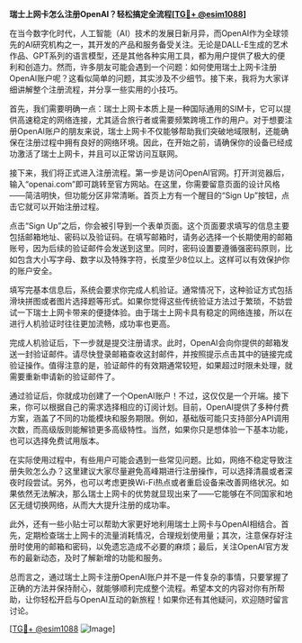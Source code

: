 **瑞士上网卡怎么注册OpenAI？轻松搞定全流程[[TG💪+ @esim1088](https://t.me/s/esim1088)]**

在当今数字化时代，人工智能（AI）技术的发展日新月异，而OpenAI作为全球领先的AI研究机构之一，其开发的产品和服务备受关注。无论是DALL-E生成的艺术作品、GPT系列的语言模型，还是其他各种实用工具，都为用户提供了极大的便利和创造力。然而，许多朋友可能会遇到一个问题：如何使用瑞士上网卡注册OpenAI账户呢？这看似简单的问题，其实涉及不少细节。接下来，我将为大家详细讲解整个注册流程，并分享一些实用的小技巧。

首先，我们需要明确一点：瑞士上网卡本质上是一种国际通用的SIM卡，它可以提供高速稳定的网络连接，尤其适合旅行者或需要频繁跨境工作的用户。对于想要注册OpenAI账户的朋友来说，瑞士上网卡不仅能够帮助我们突破地域限制，还能确保在注册过程中拥有良好的网络环境。因此，在开始之前，请确保你的设备已经成功激活了瑞士上网卡，并且可以正常访问互联网。

接下来，我们将正式进入注册流程。第一步是访问OpenAI官网。打开浏览器后，输入“openai.com”即可跳转至官方网站。在这里，你需要留意页面的设计风格——简洁明快，但功能分区非常清晰。首页上方有一个醒目的“Sign Up”按钮，点击它就可以开始注册过程。

点击“Sign Up”之后，你会被引导到一个表单页面。这个页面要求填写的信息主要包括邮箱地址、密码以及验证码。在填写邮箱时，请务必选择一个长期使用的邮箱账号，因为后续的验证邮件会发送到这里。同时，密码设置要遵循强密码原则，比如包含大小写字母、数字以及特殊字符，长度至少8位以上。这样可以有效保护你的账户安全。

填写完基本信息后，系统会要求你完成人机验证。通常情况下，这种验证方式包括滑块拼图或者图片选择题等形式。如果你觉得这些传统验证方法过于繁琐，不妨尝试一下瑞士上网卡带来的便捷体验。由于瑞士上网卡具有稳定的网络连接，所以在进行人机验证时往往更加流畅，成功率也更高。

完成人机验证后，下一步就是提交注册请求。此时，OpenAI会向你提供的邮箱发送一封验证邮件。请尽快登录邮箱查收这封邮件，并按照提示点击其中的链接完成验证操作。值得注意的是，验证邮件的有效期通常较短，如果超过时限未处理，就需要重新申请新的验证邮件了。

通过验证后，你就成功创建了一个OpenAI账户！不过，这仅仅是一个开端。接下来，你可以根据自己的需求选择相应的订阅计划。目前，OpenAI提供了多种付费方案，涵盖了不同的功能模块和服务期限。例如，基础版可能只支持部分API调用次数，而高级版则能解锁更多高级特性。当然，如果你只是想体验一下基本功能，也可以选择免费试用版本。

在实际使用过程中，有些用户可能会遇到一些常见问题。比如，网络不稳定导致注册失败怎么办？这里建议大家尽量避免高峰期进行注册操作，可以选择清晨或者深夜时段尝试。另外，也可以考虑更换Wi-Fi热点或者重启设备来改善网络状况。如果依然无法解决，那么瑞士上网卡的优势就显现出来了——它能够在不同国家和地区无缝切换网络，从而大大提升注册的成功率。

此外，还有一些小贴士可以帮助大家更好地利用瑞士上网卡与OpenAI相结合。首先，定期检查瑞士上网卡的流量消耗情况，合理规划使用量；其次，注意保存好注册时使用的邮箱和密码，以免遗忘造成不必要的麻烦；最后，关注OpenAI官方发布的最新动态，及时了解新增的功能和服务。

总而言之，通过瑞士上网卡注册OpenAI账户并不是一件复杂的事情，只要掌握了正确的方法并保持耐心，就能够顺利完成整个流程。希望本文的内容对你有所帮助，让你轻松开启与OpenAI互动的新旅程！如果你还有其他疑问，欢迎随时留言讨论。

[[TG💪+ @esim1088](https://t.me/s/esim1088) ![Image](https://i.postimg.cc/4NQfJmqS/Snipaste-2025-05-13-00-14-12.png)]